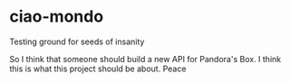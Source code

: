 # ciao-mondo
Testing ground for seeds of insanity

So I think that someone should build a new API for Pandora's Box. I think this is what this project should be about.
Peace

